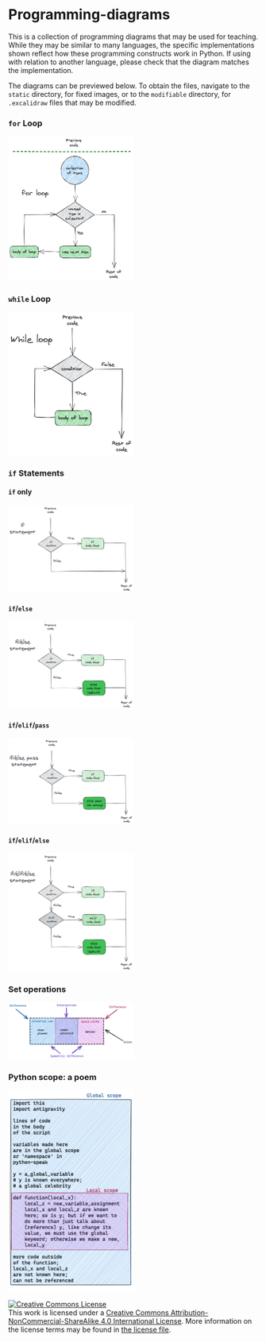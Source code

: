 # Programming-diagrams

This is a collection of programming diagrams that may be used for teaching. While they may be similar to many languages, the specific implementations shown reflect how these programming constructs work in Python. If using with relation to another language, please check that the diagram matches the implementation.

The diagrams can be previewed below. To obtain the files, navigate to the `static` directory, for fixed images, or to the `modifiable` directory, for `.excalidraw` files that may be modified.

### `for` Loop
<img src="static/for_loop_diagram.png" width="50%">

### `while` Loop
<img src="static/while_loop_diagram.png" width="50%">

### `if` Statements
#### `if` only
<img src="static/if_only_statement_diagram.png" width="50%">

#### `if`/`else`
<img src="static/if_else_statement_diagram.png" width="50%">

#### `if`/`elif`/`pass`
<img src="static/if_else_pass_statement_diagram.png" width="50%">

#### `if`/`elif`/`else`
<img src="static/if_elif_else_statement_diagram.png" width="50%">

### Set operations
<img src="static/set_operations_square.png" width="50%">

### Python scope: a poem
<img src="static/scope_diagram.png" width="50%">





<a rel="license" href="http://creativecommons.org/licenses/by-nc-sa/4.0/"><img alt="Creative Commons License" style="border-width:0" src="https://i.creativecommons.org/l/by-nc-sa/4.0/88x31.png" /></a><br />This work is licensed under a <a rel="license" href="http://creativecommons.org/licenses/by-nc-sa/4.0/">Creative Commons Attribution-NonCommercial-ShareAlike 4.0 International License</a>. More information on the license terms may be found in [the license file](https://github.com/baileythegreen/programming-diagrams/blob/main/LICENSE.md).
